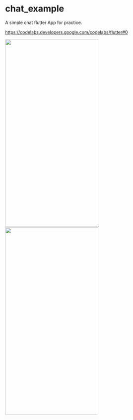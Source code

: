 # chat_example

A simple chat flutter App for practice.

https://codelabs.developers.google.com/codelabs/flutter#0

<img src="https://user-images.githubusercontent.com/41279544/149453197-661afa44-a9b2-4b1f-b761-de5fa2b67fb5.gif" width="300" height="600">.       <img src="https://user-images.githubusercontent.com/41279544/149453238-f4203dd9-9e09-4ef3-888a-2b78dadcab07.gif" width="300" height="600">
